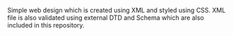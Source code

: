 Simple web design which is created using XML and styled using CSS.
XML file is also validated using external DTD and Schema which are also included in this repository.
